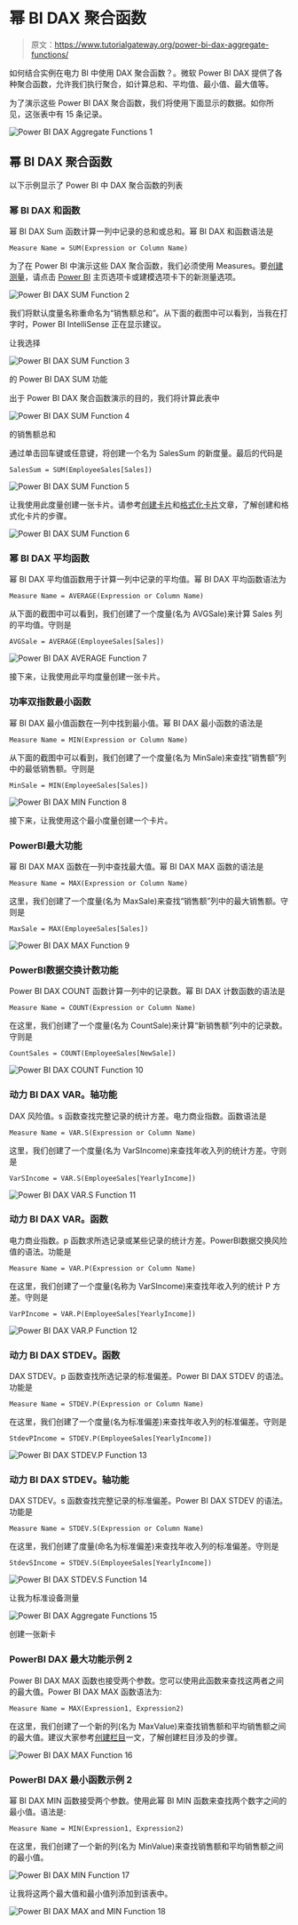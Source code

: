 # 幂 BI DAX 聚合函数

> 原文：<https://www.tutorialgateway.org/power-bi-dax-aggregate-functions/>

如何结合实例在电力 BI 中使用 DAX 聚合函数？。微软 Power BI DAX 提供了各种聚合函数，允许我们执行聚合，如计算总和、平均值、最小值、最大值等。

为了演示这些 Power BI DAX 聚合函数，我们将使用下面显示的数据。如你所见，这张表中有 15 条记录。

![Power BI DAX Aggregate Functions 1](img/dc5aae3b8a14f1c2e860232e5becba99.png)

## 幂 BI DAX 聚合函数

以下示例显示了 Power BI 中 DAX 聚合函数的列表

### 幂 BI DAX 和函数

幂 BI DAX Sum 函数计算一列中记录的总和或总和。幂 BI DAX 和函数语法是

```
Measure Name = SUM(Expression or Column Name)
```

为了在 Power BI 中演示这些 DAX 聚合函数，我们必须使用 Measures。要[创建测量](https://www.tutorialgateway.org/create-calculated-measures-in-power-bi/)，请点击 [Power BI](https://www.tutorialgateway.org/power-bi-tutorial/) 主页选项卡或建模选项卡下的新测量选项。

![Power BI DAX SUM Function 2](img/881f1d1d8b91dfe5c2f5260ae1cad1d1.png)

我们将默认度量名称重命名为“销售额总和”。从下面的截图中可以看到，当我在打字时，Power BI IntelliSense 正在显示建议。

让我选择

![Power BI DAX SUM Function 3](img/12ac65b47b778e11c956110ac88f458d.png)

的 Power BI DAX SUM 功能

出于 Power BI DAX 聚合函数演示的目的，我们将计算此表中

![Power BI DAX SUM Function 4](img/9925ee008f84be4d3fdf4d5e05121503.png)

的销售额总和

通过单击回车键或任意键，将创建一个名为 SalesSum 的新度量。最后的代码是

```
SalesSum = SUM(EmployeeSales[Sales])
```

![Power BI DAX SUM Function 5](img/d07deb5708176c0875d9597cf64d8911.png)

让我使用此度量创建一张卡片。请参考[创建卡片](https://www.tutorialgateway.org/create-a-card-in-power-bi/)和[格式化卡片](https://www.tutorialgateway.org/format-power-bi-card/)文章，了解创建和格式化卡片的步骤。

![Power BI DAX SUM Function 6](img/d10e3dd2348b5d2e471a88a47141cd07.png)

### 幂 BI DAX 平均函数

幂 BI DAX 平均值函数用于计算一列中记录的平均值。幂 BI DAX 平均函数语法为

```
Measure Name = AVERAGE(Expression or Column Name)
```

从下面的截图中可以看到，我们创建了一个度量(名为 AVGSale)来计算 Sales 列的平均值。守则是

```
AVGSale = AVERAGE(EmployeeSales[Sales])
```

![Power BI DAX AVERAGE Function 7](img/872b14a546695a9b743079ab299bea7d.png)

接下来，让我使用此平均度量创建一张卡片。

### 功率双指数最小函数

幂 BI DAX 最小值函数在一列中找到最小值。幂 BI DAX 最小函数的语法是

```
Measure Name = MIN(Expression or Column Name)
```

从下面的截图中可以看到，我们创建了一个度量(名为 MinSale)来查找“销售额”列中的最低销售额。守则是

```
MinSale = MIN(EmployeeSales[Sales])
```

![Power BI DAX MIN Function 8](img/01b11b3bdd34f7620d08a114b5ab964e.png)

接下来，让我使用这个最小度量创建一个卡片。

### PowerBI最大功能

幂 BI DAX MAX 函数在一列中查找最大值。幂 BI DAX MAX 函数的语法是

```
Measure Name = MAX(Expression or Column Name)
```

这里，我们创建了一个度量(名为 MaxSale)来查找“销售额”列中的最大销售额。守则是

```
MaxSale = MAX(EmployeeSales[Sales])
```

![Power BI DAX MAX Function 9](img/b3ac8beb9e1f39f7255b955b582e3018.png)

### PowerBI数据交换计数功能

Power BI DAX COUNT 函数计算一列中的记录数。幂 BI DAX 计数函数的语法是

```
Measure Name = COUNT(Expression or Column Name)
```

在这里，我们创建了一个度量(名为 CountSale)来计算“新销售额”列中的记录数。守则是

```
CountSales = COUNT(EmployeeSales[NewSale])
```

![Power BI DAX COUNT Function 10](img/f8533b42f14fb746823b4b708daf76be.png)

### 动力 BI DAX VAR。轴功能

DAX 风险值。s 函数查找完整记录的统计方差。电力商业指数。函数语法是

```
Measure Name = VAR.S(Expression or Column Name)
```

这里，我们创建了一个度量(名为 VarSIncome)来查找年收入列的统计方差。守则是

```
VarSIncome = VAR.S(EmployeeSales[YearlyIncome])
```

![Power BI DAX VAR.S Function 11](img/74da87bd801d83eace84f24e20c7068b.png)

### 动力 BI DAX VAR。函数

电力商业指数。p 函数求所选记录或某些记录的统计方差。PowerBI数据交换风险值的语法。功能是

```
Measure Name = VAR.P(Expression or Column Name)
```

在这里，我们创建了一个度量(名称为 VarSIncome)来查找年收入列的统计 P 方差。守则是

```
VarPIncome = VAR.P(EmployeeSales[YearlyIncome])
```

![Power BI DAX VAR.P Function 12](img/de9b55774bc00aa0301e4cefc1952db2.png)

### 动力 BI DAX STDEV。函数

DAX STDEV。p 函数查找所选记录的标准偏差。Power BI DAX STDEV 的语法。功能是

```
Measure Name = STDEV.P(Expression or Column Name)
```

在这里，我们创建了一个度量(名为标准偏差)来查找年收入列的标准偏差。守则是

```
StdevPIncome = STDEV.P(EmployeeSales[YearlyIncome])
```

![Power BI DAX STDEV.P Function 13](img/8dd02c990bcd74a862a62d2cd6234ef1.png)

### 动力 BI DAX STDEV。轴功能

DAX STDEV。s 函数查找完整记录的标准偏差。Power BI DAX STDEV 的语法。功能是

```
Measure Name = STDEV.S(Expression or Column Name)
```

在这里，我们创建了度量(命名为标准偏差)来查找年收入列的标准偏差。守则是

```
StdevSIncome = STDEV.S(EmployeeSales[YearlyIncome])
```

![Power BI DAX STDEV.S Function 14](img/959ebf51ab1d3a912a480b177729dbae.png)

让我为标准设备测量

![Power BI DAX Aggregate Functions 15](img/12553ec3887beb6dc89487e1f4446222.png)

创建一张新卡

### PowerBI DAX 最大功能示例 2

Power BI DAX MAX 函数也接受两个参数。您可以使用此函数来查找这两者之间的最大值。Power BI DAX MAX 函数语法为:

```
Measure Name = MAX(Expression1, Expression2)
```

在这里，我们创建了一个新的列(名为 MaxValue)来查找销售额和平均销售额之间的最大值。建议大家参考[创建栏目](https://www.tutorialgateway.org/create-calculated-columns-in-power-bi/)一文，了解创建栏目涉及的步骤。

![Power BI DAX MAX Function 16](img/83865acd88282912d683d210e4f5d76b.png)

### PowerBI DAX 最小函数示例 2

幂 BI DAX MIN 函数接受两个参数。使用此幂 BI MIN 函数来查找两个数字之间的最小值。语法是:

```
Measure Name = MIN(Expression1, Expression2)
```

在这里，我们创建了一个新的列(名为 MinValue)来查找销售额和平均销售额之间的最小值。

![Power BI DAX MIN Function 17](img/0971e66407f748d52df6ad98c032fe37.png)

让我将这两个最大值和最小值列添加到该表中。

![Power BI DAX MAX and MIN Function 18](img/2c22ceb10a0f7ed2efeb92295ead5b5d.png)